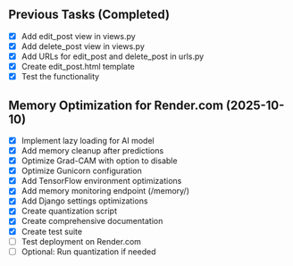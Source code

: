 ## Previous Tasks (Completed)
- [x] Add edit_post view in views.py
- [x] Add delete_post view in views.py
- [x] Add URLs for edit_post and delete_post in urls.py
- [x] Create edit_post.html template
- [x] Test the functionality

## Memory Optimization for Render.com (2025-10-10)
- [x] Implement lazy loading for AI model
- [x] Add memory cleanup after predictions
- [x] Optimize Grad-CAM with option to disable
- [x] Optimize Gunicorn configuration
- [x] Add TensorFlow environment optimizations
- [x] Add memory monitoring endpoint (/memory/)
- [x] Add Django settings optimizations
- [x] Create quantization script
- [x] Create comprehensive documentation
- [x] Create test suite
- [ ] Test deployment on Render.com
- [ ] Optional: Run quantization if needed
